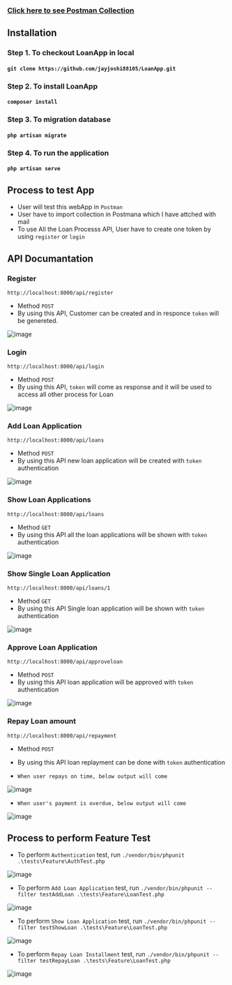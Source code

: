 ### **[Click here to see Postman Collection](https://documenter.getpostman.com/view/529680/UVkjvxPz)**

## Installation

### Step 1. To checkout LoanApp in local 
#### `git clone https://github.com/jayjoshi88105/LoanApp.git`
### Step 2. To install LoanApp
#### `composer install`
### Step 3. To migration database
#### `php artisan migrate`
### Step 4. To run the application
#### `php artisan serve`

## Process to test App

- User will test this webApp in `Postman`
- User have to import collection in Postmana which I have attched with mail
- To use All the Loan Processs API, User have to create one token by using `register` or `login`

## API Documantation

### Register
`http://localhost:8000/api/register`
- Method `POST`
- By using this API, Customer can be created and in responce `token` will be genereted.

![image](https://user-images.githubusercontent.com/62538358/154794382-092772e6-b65d-4699-898f-70f157dc61b7.png)

### Login
`http://localhost:8000/api/login`
- Method `POST`
- By using this API, `token` will come as  response and it will be used to access all other process for Loan

![image](https://user-images.githubusercontent.com/62538358/154794824-eed310ae-0d7e-429d-b939-8f2d6a9f94c4.png)


### Add Loan Application
`http://localhost:8000/api/loans`
- Method `POST`
- By using this API new loan application will be created with `token` authentication

![image](https://user-images.githubusercontent.com/62538358/154794915-cbefeff4-d523-4362-b6d7-4b9771fc0a06.png)

### Show Loan Applications
`http://localhost:8000/api/loans`
- Method `GET`
- By using this API all the loan applications will be shown with `token` authentication

![image](https://user-images.githubusercontent.com/62538358/154794965-eb141335-fcb1-4a0c-8a91-ad13647769ba.png)

### Show Single Loan Application
`http://localhost:8000/api/loans/1`
- Method `GET`
- By using this API Single loan application will be shown with `token` authentication

![image](https://user-images.githubusercontent.com/62538358/154795010-f0f2dedf-c9a8-4ff5-b733-6a9afd09d2b7.png)

### Approve Loan Application
`http://localhost:8000/api/approveloan`
- Method `POST`
- By using this API loan application will be approved with `token` authentication

![image](https://user-images.githubusercontent.com/62538358/154795043-1b139b6d-ff22-4b6d-8f50-73b1c263c353.png)

### Repay Loan amount
`http://localhost:8000/api/repayment`
- Method `POST`
- By using this API loan replayment can be done with `token` authentication

- `When user repays on time, below output will come`

![image](https://user-images.githubusercontent.com/62538358/154795177-6eb7eb4e-dd74-47c2-92d5-f6586e60d001.png)

- `When user's payment is overdue, below output will come`

![image](https://user-images.githubusercontent.com/62538358/154795238-22f04541-566b-4da5-a5c9-97d0701d7105.png)


## Process to perform Feature Test
- To perform `Authentication` test, run `./vendor/bin/phpunit .\tests\Feature\AuthTest.php`

![image](https://user-images.githubusercontent.com/62538358/154795840-f72e6415-0986-4aea-9b2e-4245b20c8aee.png)

- To perform `Add Loan Application` test, run `./vendor/bin/phpunit --filter testAddLoan .\tests\Feature\LoanTest.php`

![image](https://user-images.githubusercontent.com/62538358/154795905-1b6ba900-2cf3-48e4-8c5f-cc7048bcd6f4.png)

- To perform `Show Loan Application` test, run `./vendor/bin/phpunit --filter testShowLoan .\tests\Feature\LoanTest.php`

![image](https://user-images.githubusercontent.com/62538358/154795964-1ae7aaef-f8f4-40dd-9d64-5f0992e20201.png)

- To perform `Repay Loan Installment` test, run `./vendor/bin/phpunit --filter testRepayLoan .\tests\Feature\LoanTest.php`

![image](https://user-images.githubusercontent.com/62538358/154796031-4c157dce-b47b-48ca-b1da-a3916a22bd78.png)




